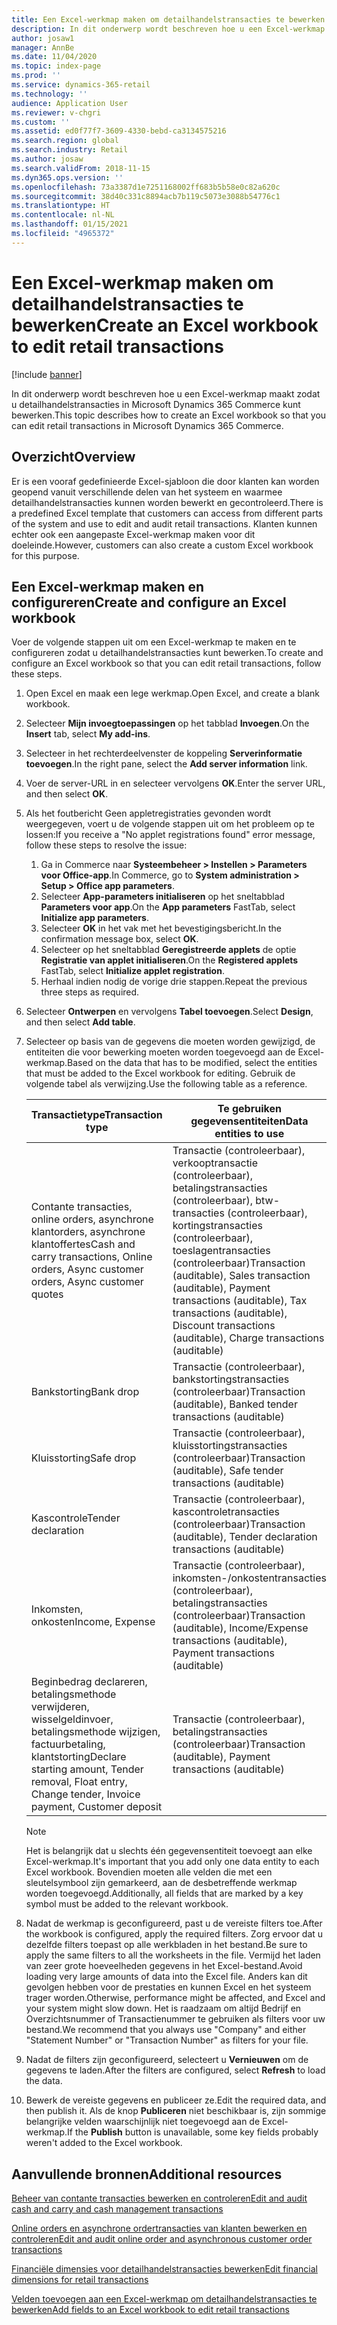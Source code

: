 ```yaml
---
title: Een Excel-werkmap maken om detailhandelstransacties te bewerken
description: In dit onderwerp wordt beschreven hoe u een Excel-werkmap maakt zodat u detailhandelstransacties in Microsoft Dynamics 365 Commerce kunt bewerken.
author: josaw1
manager: AnnBe
ms.date: 11/04/2020
ms.topic: index-page
ms.prod: ''
ms.service: dynamics-365-retail
ms.technology: ''
audience: Application User
ms.reviewer: v-chgri
ms.custom: ''
ms.assetid: ed0f77f7-3609-4330-bebd-ca3134575216
ms.search.region: global
ms.search.industry: Retail
ms.author: josaw
ms.search.validFrom: 2018-11-15
ms.dyn365.ops.version: ''
ms.openlocfilehash: 73a3387d1e7251168002ff683b5b58e0c82a620c
ms.sourcegitcommit: 38d40c331c8894acb7b119c5073e3088b54776c1
ms.translationtype: HT
ms.contentlocale: nl-NL
ms.lasthandoff: 01/15/2021
ms.locfileid: "4965372"
---
```

# <a name="create-an-excel-workbook-to-edit-retail-transactions"></a><span data-ttu-id="d46e1-103">Een Excel-werkmap maken om detailhandelstransacties te bewerken</span><span class="sxs-lookup"><span data-stu-id="d46e1-103">Create an Excel workbook to edit retail transactions</span></span>

[!include [banner](../includes/banner.md)]

<span data-ttu-id="d46e1-104">In dit onderwerp wordt beschreven hoe u een Excel-werkmap maakt zodat u detailhandelstransacties in Microsoft Dynamics 365 Commerce kunt bewerken.</span><span class="sxs-lookup"><span data-stu-id="d46e1-104">This topic describes how to create an Excel workbook so that you can edit retail transactions in Microsoft Dynamics 365 Commerce.</span></span>

## <a name="overview"></a><span data-ttu-id="d46e1-105">Overzicht</span><span class="sxs-lookup"><span data-stu-id="d46e1-105">Overview</span></span>

<span data-ttu-id="d46e1-106">Er is een vooraf gedefinieerde Excel-sjabloon die door klanten kan worden geopend vanuit verschillende delen van het systeem en waarmee detailhandelstransacties kunnen worden bewerkt en gecontroleerd.</span><span class="sxs-lookup"><span data-stu-id="d46e1-106">There is a predefined Excel template that customers can access from different parts of the system and use to edit and audit retail transactions.</span></span> <span data-ttu-id="d46e1-107">Klanten kunnen echter ook een aangepaste Excel-werkmap maken voor dit doeleinde.</span><span class="sxs-lookup"><span data-stu-id="d46e1-107">However, customers can also create a custom Excel workbook for this purpose.</span></span>

## <a name="create-and-configure-an-excel-workbook"></a><span data-ttu-id="d46e1-108">Een Excel-werkmap maken en configureren</span><span class="sxs-lookup"><span data-stu-id="d46e1-108">Create and configure an Excel workbook</span></span>

<span data-ttu-id="d46e1-109">Voer de volgende stappen uit om een Excel-werkmap te maken en te configureren zodat u detailhandelstransacties kunt bewerken.</span><span class="sxs-lookup"><span data-stu-id="d46e1-109">To create and configure an Excel workbook so that you can edit retail transactions, follow these steps.</span></span>

1. <span data-ttu-id="d46e1-110">Open Excel en maak een lege werkmap.</span><span class="sxs-lookup"><span data-stu-id="d46e1-110">Open Excel, and create a blank workbook.</span></span>
1. <span data-ttu-id="d46e1-111">Selecteer **Mijn invoegtoepassingen** op het tabblad **Invoegen**.</span><span class="sxs-lookup"><span data-stu-id="d46e1-111">On the **Insert** tab, select **My add-ins**.</span></span>
1. <span data-ttu-id="d46e1-112">Selecteer in het rechterdeelvenster de koppeling **Serverinformatie toevoegen**.</span><span class="sxs-lookup"><span data-stu-id="d46e1-112">In the right pane, select the **Add server information** link.</span></span>
1. <span data-ttu-id="d46e1-113">Voer de server-URL in en selecteer vervolgens **OK**.</span><span class="sxs-lookup"><span data-stu-id="d46e1-113">Enter the server URL, and then select **OK**.</span></span>
1. <span data-ttu-id="d46e1-114">Als het foutbericht Geen appletregistraties gevonden wordt weergegeven, voert u de volgende stappen uit om het probleem op te lossen:</span><span class="sxs-lookup"><span data-stu-id="d46e1-114">If you receive a "No applet registrations found" error message, follow these steps to resolve the issue:</span></span>

    1. <span data-ttu-id="d46e1-115">Ga in Commerce naar **Systeembeheer \> Instellen \> Parameters voor Office-app**.</span><span class="sxs-lookup"><span data-stu-id="d46e1-115">In Commerce, go to **System administration \> Setup \> Office app parameters**.</span></span>
    1. <span data-ttu-id="d46e1-116">Selecteer **App-parameters initialiseren** op het sneltabblad **Parameters voor app**.</span><span class="sxs-lookup"><span data-stu-id="d46e1-116">On the **App parameters** FastTab, select **Initialize app parameters**.</span></span>
    1. <span data-ttu-id="d46e1-117">Selecteer **OK** in het vak met het bevestigingsbericht.</span><span class="sxs-lookup"><span data-stu-id="d46e1-117">In the confirmation message box, select **OK**.</span></span>
    1. <span data-ttu-id="d46e1-118">Selecteer op het sneltabblad **Geregistreerde applets** de optie **Registratie van applet initialiseren**.</span><span class="sxs-lookup"><span data-stu-id="d46e1-118">On the **Registered applets** FastTab, select **Initialize applet registration**.</span></span>
    1. <span data-ttu-id="d46e1-119">Herhaal indien nodig de vorige drie stappen.</span><span class="sxs-lookup"><span data-stu-id="d46e1-119">Repeat the previous three steps as required.</span></span>

1. <span data-ttu-id="d46e1-120">Selecteer **Ontwerpen** en vervolgens **Tabel toevoegen**.</span><span class="sxs-lookup"><span data-stu-id="d46e1-120">Select **Design**, and then select **Add table**.</span></span>
1. <span data-ttu-id="d46e1-121">Selecteer op basis van de gegevens die moeten worden gewijzigd, de entiteiten die voor bewerking moeten worden toegevoegd aan de Excel-werkmap.</span><span class="sxs-lookup"><span data-stu-id="d46e1-121">Based on the data that has to be modified, select the entities that must be added to the Excel workbook for editing.</span></span> <span data-ttu-id="d46e1-122">Gebruik de volgende tabel als verwijzing.</span><span class="sxs-lookup"><span data-stu-id="d46e1-122">Use the following table as a reference.</span></span>

    | <span data-ttu-id="d46e1-123">Transactietype</span><span class="sxs-lookup"><span data-stu-id="d46e1-123">Transaction type</span></span> | <span data-ttu-id="d46e1-124">Te gebruiken gegevensentiteiten</span><span class="sxs-lookup"><span data-stu-id="d46e1-124">Data entities to use</span></span> |
    |------------------|----------------------|
    | <span data-ttu-id="d46e1-125">Contante transacties, online orders, asynchrone klantorders, asynchrone klantoffertes</span><span class="sxs-lookup"><span data-stu-id="d46e1-125">Cash and carry transactions, Online orders, Async customer orders, Async customer quotes</span></span> | <span data-ttu-id="d46e1-126">Transactie (controleerbaar), verkooptransactie (controleerbaar), betalingstransacties (controleerbaar), btw-transacties (controleerbaar), kortingstransacties (controleerbaar), toeslagentransacties (controleerbaar)</span><span class="sxs-lookup"><span data-stu-id="d46e1-126">Transaction (auditable), Sales transaction (auditable), Payment transactions (auditable), Tax transactions (auditable), Discount transactions (auditable), Charge transactions (auditable)</span></span> |
    | <span data-ttu-id="d46e1-127">Bankstorting</span><span class="sxs-lookup"><span data-stu-id="d46e1-127">Bank drop</span></span> | <span data-ttu-id="d46e1-128">Transactie (controleerbaar), bankstortingstransacties (controleerbaar)</span><span class="sxs-lookup"><span data-stu-id="d46e1-128">Transaction (auditable), Banked tender transactions (auditable)</span></span> |
    | <span data-ttu-id="d46e1-129">Kluisstorting</span><span class="sxs-lookup"><span data-stu-id="d46e1-129">Safe drop</span></span> | <span data-ttu-id="d46e1-130">Transactie (controleerbaar), kluisstortingstransacties (controleerbaar)</span><span class="sxs-lookup"><span data-stu-id="d46e1-130">Transaction (auditable), Safe tender transactions (auditable)</span></span> |
    | <span data-ttu-id="d46e1-131">Kascontrole</span><span class="sxs-lookup"><span data-stu-id="d46e1-131">Tender declaration</span></span> | <span data-ttu-id="d46e1-132">Transactie (controleerbaar), kascontroletransacties (controleerbaar)</span><span class="sxs-lookup"><span data-stu-id="d46e1-132">Transaction (auditable), Tender declaration transactions (auditable)</span></span> |
    | <span data-ttu-id="d46e1-133">Inkomsten, onkosten</span><span class="sxs-lookup"><span data-stu-id="d46e1-133">Income, Expense</span></span> | <span data-ttu-id="d46e1-134">Transactie (controleerbaar), inkomsten-/onkostentransacties (controleerbaar), betalingstransacties (controleerbaar)</span><span class="sxs-lookup"><span data-stu-id="d46e1-134">Transaction (auditable), Income/Expense transactions (auditable), Payment transactions (auditable)</span></span> |
    | <span data-ttu-id="d46e1-135">Beginbedrag declareren, betalingsmethode verwijderen, wisselgeldinvoer, betalingsmethode wijzigen, factuurbetaling, klantstorting</span><span class="sxs-lookup"><span data-stu-id="d46e1-135">Declare starting amount, Tender removal, Float entry, Change tender, Invoice payment, Customer deposit</span></span> | <span data-ttu-id="d46e1-136">Transactie (controleerbaar), betalingstransacties (controleerbaar)</span><span class="sxs-lookup"><span data-stu-id="d46e1-136">Transaction (auditable), Payment transactions (auditable)</span></span> |

    > [!NOTE]
    > <span data-ttu-id="d46e1-137">Het is belangrijk dat u slechts één gegevensentiteit toevoegt aan elke Excel-werkmap.</span><span class="sxs-lookup"><span data-stu-id="d46e1-137">It's important that you add only one data entity to each Excel workbook.</span></span> <span data-ttu-id="d46e1-138">Bovendien moeten alle velden die met een sleutelsymbool zijn gemarkeerd, aan de desbetreffende werkmap worden toegevoegd.</span><span class="sxs-lookup"><span data-stu-id="d46e1-138">Additionally, all fields that are marked by a key symbol must be added to the relevant workbook.</span></span>

1. <span data-ttu-id="d46e1-139">Nadat de werkmap is geconfigureerd, past u de vereiste filters toe.</span><span class="sxs-lookup"><span data-stu-id="d46e1-139">After the workbook is configured, apply the required filters.</span></span> <span data-ttu-id="d46e1-140">Zorg ervoor dat u dezelfde filters toepast op alle werkbladen in het bestand.</span><span class="sxs-lookup"><span data-stu-id="d46e1-140">Be sure to apply the same filters to all the worksheets in the file.</span></span> <span data-ttu-id="d46e1-141">Vermijd het laden van zeer grote hoeveelheden gegevens in het Excel-bestand.</span><span class="sxs-lookup"><span data-stu-id="d46e1-141">Avoid loading very large amounts of data into the Excel file.</span></span> <span data-ttu-id="d46e1-142">Anders kan dit gevolgen hebben voor de prestaties en kunnen Excel en het systeem trager worden.</span><span class="sxs-lookup"><span data-stu-id="d46e1-142">Otherwise, performance might be affected, and Excel and your system might slow down.</span></span> <span data-ttu-id="d46e1-143">Het is raadzaam om altijd Bedrijf en Overzichtsnummer of Transactienummer te gebruiken als filters voor uw bestand.</span><span class="sxs-lookup"><span data-stu-id="d46e1-143">We recommend that you always use "Company" and either "Statement Number" or "Transaction Number" as filters for your file.</span></span>
1. <span data-ttu-id="d46e1-144">Nadat de filters zijn geconfigureerd, selecteert u **Vernieuwen** om de gegevens te laden.</span><span class="sxs-lookup"><span data-stu-id="d46e1-144">After the filters are configured, select **Refresh** to load the data.</span></span>
1. <span data-ttu-id="d46e1-145">Bewerk de vereiste gegevens en publiceer ze.</span><span class="sxs-lookup"><span data-stu-id="d46e1-145">Edit the required data, and then publish it.</span></span> <span data-ttu-id="d46e1-146">Als de knop **Publiceren** niet beschikbaar is, zijn sommige belangrijke velden waarschijnlijk niet toegevoegd aan de Excel-werkmap.</span><span class="sxs-lookup"><span data-stu-id="d46e1-146">If the **Publish** button is unavailable, some key fields probably weren't added to the Excel workbook.</span></span>

## <a name="additional-resources"></a><span data-ttu-id="d46e1-147">Aanvullende bronnen</span><span class="sxs-lookup"><span data-stu-id="d46e1-147">Additional resources</span></span>

[<span data-ttu-id="d46e1-148">Beheer van contante transacties bewerken en controleren</span><span class="sxs-lookup"><span data-stu-id="d46e1-148">Edit and audit cash and carry and cash management transactions</span></span>](edit-cash-trans.md)

[<span data-ttu-id="d46e1-149">Online orders en asynchrone ordertransacties van klanten bewerken en controleren</span><span class="sxs-lookup"><span data-stu-id="d46e1-149">Edit and audit online order and asynchronous customer order transactions</span></span>](edit-order-trans.md)

[<span data-ttu-id="d46e1-150">Financiële dimensies voor detailhandelstransacties bewerken</span><span class="sxs-lookup"><span data-stu-id="d46e1-150">Edit financial dimensions for retail transactions</span></span>](edit-financial-dim.md)

[<span data-ttu-id="d46e1-151">Velden toevoegen aan een Excel-werkmap om detailhandelstransacties te bewerken</span><span class="sxs-lookup"><span data-stu-id="d46e1-151">Add fields to an Excel workbook to edit retail transactions</span></span>](add-fields-excel.md)
